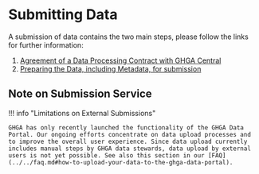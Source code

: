 # Submitting Data


A submission of data contains the two main steps, please follow the links for further information:

1. [ Agreement of a Data Processing Contract with GHGA Central](dpc_preparation.md)
1. [Preparing the Data, including Metadata, for submission](submitter_guide.md)

## Note on Submission Service

!!! info "Limitations on External Submissions"

    GHGA has only recently launched the functionality of the GHGA Data Portal. Our ongoing efforts concentrate on data upload processes and to improve the overall user experience. Since data upload currently includes manual steps by GHGA data stewards, data upload by external users is not yet possible. See also this section in our [FAQ](../../faq.md#how-to-upload-your-data-to-the-ghga-data-portal).